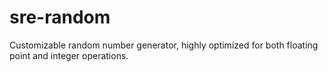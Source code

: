 sre-random
==========

Customizable random number generator, highly optimized for both floating point and integer operations.
